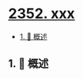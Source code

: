 # [2352. xxx](https://github.com/Tdahuyou/TNotes.leetcode/tree/main/notes/2352.%20xxx)

<!-- region:toc -->

- [1. 📝 概述](#1--概述)

<!-- endregion:toc -->

## 1. 📝 概述
